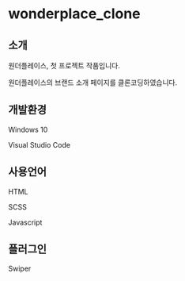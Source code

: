 # wonderplace_clone


## 소개

원더플레이스, 첫 프로젝트 작품입니다.

원더플레이스의 브랜드 소개 페이지를 클론코딩하였습니다.

## 개발환경

Windows 10

Visual Studio Code

## 사용언어

HTML

SCSS

Javascript

## 플러그인

Swiper
